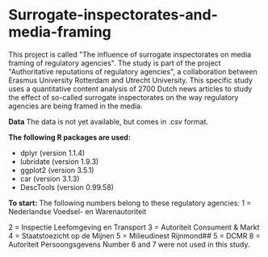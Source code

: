 # Surrogate-inspectorates-and-media-framing
This project is called "The influence of surrogate inspectorates on media framing of regulatory agencies". The study is part of the project "Authoritative reputations of regulatory agencies", a collaboration between Erasmus University Rotterdam and Utrecht University. This specific study uses a quantitative content analysis of 2700 Dutch news articles to study the effect of so-called surrogate inspectorates on the way regulatory agencies are being framed in the media.

**Data**
The data is not yet available, but comes in .csv format.

**The following R packages are used:**
- dplyr (version 1.1.4)
- lubridate (version 1.9.3)
- ggplot2 (version 3.5.1)
- car (version 3.1.3)
- DescTools (version 0.99.58) 

**To start:**
The following  numbers belong to these regulatory agencies:
  1 = Nederlandse Voedsel- en Warenautoriteit
  
  2 = Inspectie Leefomgeving en Transport
  3 = Autoriteit Consument & Markt
  4 = Staatstoezicht op de Mijnen
  5 = Milieudinest Rijnmond## 5 = DCMR
  8 = Autoriteit Persoongsgevens
Number 6 and 7 were not used in this study.
